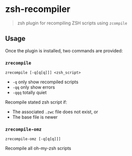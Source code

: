 # zsh-recompiler
> zsh plugin for recompiling ZSH scripts using `zcompile`

## Usage
Once the plugin is installed, two commands are provided:

### `zrecompile`

```
zrecompile [-q[q[q]]] <zsh_script>
```

  * `-q` only show recompiled scripts
  * `-qq` only show errors
  * `-qqq` totally quiet


Recompile stated zsh script if:
  * The associated `.zwc` file does not exist, or
  * The base file is newer


### `zrecompile-omz`

```
zrecompile-omz [-q[q[q]]]
```

Recompile all oh-my-zsh scripts
